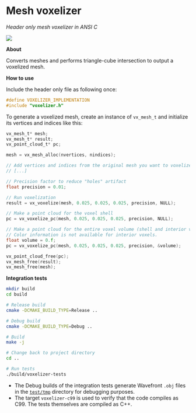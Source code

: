 # Mesh voxelizer

_Header only mesh voxelizer in ANSI C_

![](images/capture.png)

**About**

Converts meshes and performs triangle-cube intersection to output a voxelized mesh.

**How to use**

Include the header only file as following once:

```c
#define VOXELIZER_IMPLEMENTATION
#include "voxelizer.h"
```

To generate a voxelized mesh, create an instance of `vx_mesh_t` and initialize its
vertices and indices like this:

```c
vx_mesh_t* mesh;
vx_mesh_t* result;
vx_point_cloud_t* pc;

mesh = vx_mesh_alloc(nvertices, nindices);

// Add vertices and indices from the original mesh you want to voxelize
// [...]

// Precision factor to reduce "holes" artifact
float precision = 0.01;

// Run voxelization
result = vx_voxelize(mesh, 0.025, 0.025, 0.025, precision, NULL);

// Make a point cloud for the voxel shell
pc = vx_voxelize_pc(mesh, 0.025, 0.025, 0.025, precision, NULL);

// Make a point cloud for the entire voxel volume (shell and interior voxels)
// Color information is not available for interior voxels.
float volume = 0.f;
pc = vx_voxelize_pc(mesh, 0.025, 0.025, 0.025, precision, &volume);

vx_point_cloud_free(pc);
vx_mesh_free(result);
vx_mesh_free(mesh);
```

**Integration tests**

```bash
mkdir build
cd build

# Release build
cmake -DCMAKE_BUILD_TYPE=Release ..

# Debug build
cmake -DCMAKE_BUILD_TYPE=Debug ..

# Build
make -j

# Change back to project directory
cd ..

# Run tests
./build/voxelizer-tests
```

* The Debug builds of the integration tests generate Wavefront `.obj` files in the [`test/tmp`](test/tmp) directory for 
  debugging purposes.
* The target `voxelizer-c99` is used to verify that the code compiles as C99. The tests themselves are compiled as C++.
